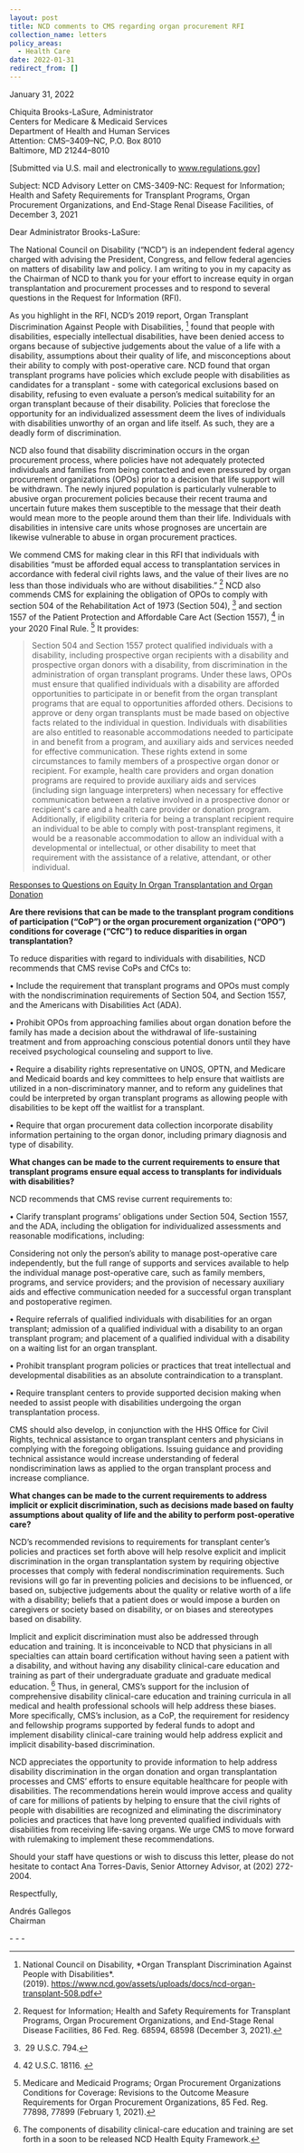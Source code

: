 ```yaml
---
layout: post
title: NCD comments to CMS regarding organ procurement RFI
collection_name: letters
policy_areas:
  - Health Care
date: 2022-01-31
redirect_from: []
---
```

January 31, 2022

Chiquita Brooks-LaSure, Administrator\
Centers for Medicare & Medicaid Services\
Department of Health and Human Services\
Attention: CMS–3409–NC, P.O. Box 8010\
Baltimore, MD 21244–8010

\[Submitted via U.S. mail and electronically to www.regulations.gov]

Subject:  NCD Advisory Letter on CMS-3409-NC: Request for Information; Health and Safety Requirements for Transplant Programs, Organ Procurement Organizations, and End-Stage Renal Disease Facilities, of December 3, 2021

Dear Administrator Brooks-LaSure:

The National Council on Disability (“NCD”) is an independent federal agency charged with advising the President, Congress, and fellow federal agencies on matters of disability law and policy. I am writing to you in my capacity as the Chairman of NCD to thank you for your effort to increase equity in organ transplantation and procurement processes and to respond to several questions in the Request for Information (RFI). 

As you highlight in the RFI, NCD’s 2019 report, Organ Transplant Discrimination Against People with Disabilities, [^1] found that people with disabilities, especially intellectual disabilities, have been denied access to organs because of subjective judgements about the value of a life with a disability, assumptions about their quality of life, and misconceptions about their ability to comply with post-operative care. NCD found that organ transplant programs have policies which exclude people with disabilities as candidates for a transplant - some with categorical exclusions based on disability, refusing to even evaluate a person’s medical suitability for an organ transplant because of their disability. Policies that foreclose the opportunity for an individualized assessment deem the lives of individuals with disabilities unworthy of an organ and life itself. As such, they are a deadly form of discrimination.

NCD also found that disability discrimination occurs in the organ procurement process, where policies have not adequately protected individuals and families from being contacted and even pressured by organ procurement organizations (OPOs) prior to a decision that life support will be withdrawn. The newly injured population is particularly vulnerable to abusive organ procurement policies because their recent trauma and uncertain future makes them susceptible to the message that their death would mean more to the people around them than their life. Individuals with disabilities in intensive care units whose prognoses are uncertain are likewise vulnerable to abuse in organ procurement practices. 

We commend CMS for making clear in this RFI that individuals with disabilities “must be afforded equal access to transplantation services in accordance with federal civil rights laws, and the value of their lives are no less than those individuals who are without disabilities.” [^2] NCD also commends CMS for explaining the obligation of OPOs to comply with section 504 of the Rehabilitation Act of 1973 (Section 504), [^3] and section 1557 of the Patient Protection and Affordable Care Act (Section 1557), [^4] in your 2020 Final Rule. [^5] It provides:

> Section 504 and Section 1557 protect qualified individuals with a disability, including prospective organ recipients with a disability and prospective organ donors with a disability, from discrimination in the administration of organ transplant programs. Under these laws, OPOs must ensure that qualified individuals with a disability are afforded opportunities to participate in or benefit from the organ transplant programs that are equal to opportunities afforded others. Decisions to approve or deny organ transplants must be made based on objective facts related to the individual in question. Individuals with disabilities are also entitled to reasonable accommodations needed to participate in and benefit from a program, and auxiliary aids and services needed for effective communication. These rights extend in some circumstances to family members of a prospective organ donor or recipient. For example, health care providers and organ donation programs are required to provide auxiliary aids and services (including sign language interpreters) when necessary for effective communication between a relative involved in a prospective donor or recipient's care and a health care provider or donation program. Additionally, if eligibility criteria for being a transplant recipient require an individual to be able to comply with post-transplant regimens, it would be a reasonable accommodation to allow an individual with a developmental or intellectual, or other disability to meet that requirement with the assistance of a relative, attendant, or other individual.

<u>Responses to Questions on Equity In Organ Transplantation and Organ Donation</u>

<b>Are there revisions that can be made to the transplant program conditions of participation (“CoP”) or the organ procurement organization (“OPO”) conditions for coverage (“CfC”) to reduce disparities in organ transplantation?</b>

To reduce disparities with regard to individuals with disabilities, NCD recommends that CMS revise CoPs and CfCs to:

•	Include the requirement that transplant programs and OPOs must comply with the nondiscrimination requirements of Section 504, and Section 1557, and the Americans with Disabilities Act (ADA).

•	Prohibit OPOs from approaching families about organ donation before the family has made a decision about the withdrawal of life-sustaining treatment and from approaching conscious potential donors until they have received psychological counseling and support to live.

•	Require a disability rights representative on UNOS, OPTN, and Medicare and Medicaid boards and key committees to help ensure that waitlists are utilized in a non-discriminatory manner, and to reform any guidelines that could be interpreted by organ transplant programs as allowing people with disabilities to be kept off the waitlist for a transplant.

•	Require that organ procurement data collection incorporate disability information pertaining to the organ donor, including primary diagnosis and type of disability.

<b>What changes can be made to the current requirements to ensure that transplant programs ensure equal access to transplants for individuals with disabilities?</b>

NCD recommends that CMS revise current requirements to:

•	Clarify transplant programs’ obligations under Section 504, Section 1557, and the ADA, including the obligation for individualized assessments and reasonable modifications, including:

Considering not only the person’s ability to manage post-operative care independently, but the full range of supports and services available to help the individual manage post-operative care, such as family members, programs, and service providers; and the provision of necessary auxiliary aids and effective communication needed for a successful organ transplant and postoperative regimen.

•	Require referrals of qualified individuals with disabilities for an organ transplant; admission of a qualified individual with a disability to an organ transplant program; and placement of a qualified individual with a disability on a waiting list for an organ transplant.

•	Prohibit transplant program policies or practices that treat intellectual and developmental disabilities as an absolute contraindication to a transplant.

•	Require transplant centers to provide supported decision making when needed to assist people with disabilities undergoing the organ transplantation process.

CMS should also develop, in conjunction with the HHS Office for Civil Rights, technical assistance to organ transplant centers and physicians in complying with the foregoing obligations. Issuing guidance and providing technical assistance would increase understanding of federal nondiscrimination laws as applied to the organ transplant process and increase compliance.

<b>What changes can be made to the current requirements to address implicit or explicit discrimination, such as decisions made based on faulty assumptions about quality of life and the ability to perform post-operative care?</b>

NCD’s recommended revisions to requirements for transplant center’s policies and practices set forth above will help resolve explicit and implicit discrimination in the organ transplantation system by requiring objective processes that comply with federal nondiscrimination requirements. Such revisions will go far in preventing policies and decisions to be influenced, or based on, subjective judgements about the quality or relative worth of a life with a disability; beliefs that a patient does or would impose a burden on caregivers or society based on disability, or on biases and stereotypes based on disability.

Implicit and explicit discrimination must also be addressed through education and training. It is inconceivable to NCD that physicians in all specialties can attain board certification without having seen a patient with a disability, and without having any disability clinical-care education and training as part of their undergraduate graduate and graduate medical education. [^6]  Thus, in general, CMS’s support for the inclusion of comprehensive disability clinical-care education and training curricula in all medical and health professional schools will help address these biases. More specifically, CMS’s inclusion, as a CoP, the requirement for residency and fellowship programs supported by federal funds to adopt and implement disability clinical-care training would help address explicit and implicit disability-based discrimination.

NCD appreciates the opportunity to provide information to help address disability discrimination in the organ donation and organ transplantation processes and CMS’ efforts to ensure equitable healthcare for people with disabilities. The recommendations herein would improve access and quality of care for millions of patients by helping to ensure that the civil rights of people with disabilities are recognized and eliminating the discriminatory policies and practices that have long prevented qualified individuals with disabilities from receiving life-saving organs. We urge CMS to move forward with rulemaking to implement these recommendations. 

Should your staff have questions or wish to discuss this letter, please do not hesitate to contact Ana Torres-Davis, Senior Attorney Advisor, at (202) 272-2004.

Respectfully, 

Andrés Gallegos\
Chairman

\- - -

[^1]: National Council on Disability, \*Organ Transplant Discrimination Against People with Disabilities\*. (2019). <https://www.ncd.gov/assets/uploads/docs/ncd-organ-transplant-508.pdf>

[^2]: Request for Information; Health and Safety Requirements for Transplant Programs, Organ Procurement Organizations, and End-Stage Renal Disease Facilities, 86 Fed. Reg. 68594, 68598 (December 3, 2021).

[^3]: 29 U.S.C. 794.

[^4]: 42 U.S.C. 18116. 

[^5]: Medicare and Medicaid Programs; Organ Procurement Organizations Conditions for Coverage: Revisions to the Outcome Measure Requirements for Organ Procurement Organizations, 85 Fed. Reg. 77898, 77899 (February 1, 2021).

[^6]: The components of disability clinical-care education and training are set forth in a soon to be released NCD Health Equity Framework.
